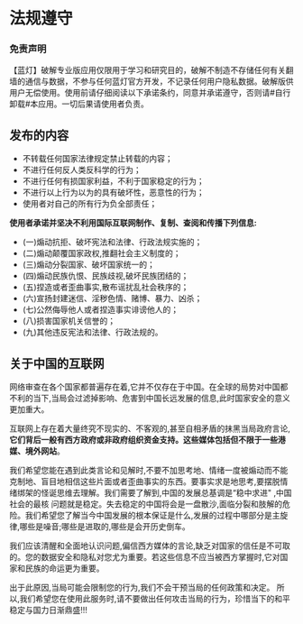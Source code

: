 # 法规遵守

### 免责声明
【蓝灯】破解专业版应用仅限用于学习和研究目的，破解不制造不存储任何有关翻墙的通信与数据，不参与任何蓝灯官方开发，不记录任何用户隐私数据。破解版供用户无偿使用。使用前请仔细阅读以下承诺条约，同意并承诺遵守，否则请#自行卸载#本应用。一切后果请使用者负责。


## 发布的内容
- 不转载任何国家法律规定禁止转载的内容；
- 不进行任何反人类反科学的行为；
- 不进行任何有损国家利益，不利于国家稳定的行为；
- 不进行以上行为以为的具有破坏性，恶意性的行为；
- 使用者对自己的所有行为负全部责任；

**使用者承诺并坚决不利用国际互联网制作、复制、查阅和传播下列信息:**
- (一)煽动抗拒、破坏宪法和法律、行政法规实施的；
- (二)煽动颠覆国家政权,推翻社会主义制度的；
- (三)煽动分裂国家、破坏国家统一的；
- (四)煽动民族仇恨、民族歧视,破坏民族团结的；
- (五)捏造或者歪曲事实,散布谣扰乱社会秩序的；
- (六)宣扬封建迷信、淫秽色情、赌博、暴力、凶杀；
- (七)公然侮辱他人或者捏造事实诽谤他人的；
- (八)损害国家机关信誉的；
- (九)其他违反宪法和法律、行政法规的。 

## 关于中国的互联网
网络审查在各个国家都普遍存在着,它并不仅存在于中国。在全球的局势对中国都不利的当下,当局会过滤掉影响、危害到中国长远发展的信息,此时国家安全的意义更加重大。

互联网上存在着大量终究不现实的、不客观的,甚至自相矛盾的抹黑当局政府言论,**它们背后一般有西方政府或非政府组织资金支持。这些媒体包括但不限于一些港媒、境外网站**。

我们希望您能在遇到此类言论和见解时,不要不加思考地、情绪一度被煽动而不能克制地、盲目地相信这些片面或者歪曲事实的东西。要事实求是地思考,要摆脱情绪绑架的怪诞思维去理解。我们需要了解到,中国的发展总基调是“稳中求进" ,中国社会的最核 问题就是稳定。失去稳定的中国将会是一盘散沙,面临分裂和肢解的危险。我们希望您了解当今中国发展的根本保证是什么,发展的过程中哪部分是主旋律,哪些是噪音;哪些是进取的,哪些是会开历史倒车。

我们应该清醒和全面地认识问题,偏信西方媒体的言论,缺乏对国家的信任是不可取的。您的数据安全和隐私对您尤为重要。若这些信息不应当被西方掌握时,它对国家和民族的命运更为重要。

出于此原因,当局可能会限制您的行为,我们不会干预当局的任何政策和决定。
所以,我们希望您在使用此服务时,请不要做出任何攻击当局的行为，珍惜当下的和平稳定与国力日渐鼎盛!!!
